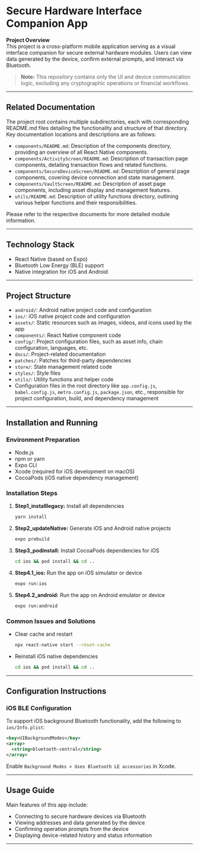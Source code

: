 # Secure Hardware Interface Companion App

**Project Overview**  
This project is a cross-platform mobile application serving as a visual interface companion for secure external hardware modules. Users can view data generated by the device, confirm external prompts, and interact via Bluetooth.

> **Note:** This repository contains only the UI and device communication logic, excluding any cryptographic operations or financial workflows.

---

## Related Documentation

The project root contains multiple subdirectories, each with corresponding README.md files detailing the functionality and structure of that directory. Key documentation locations and descriptions are as follows:

- `components/README.md`: Description of the components directory, providing an overview of all React Native components.
- `components/ActivityScreen/README.md`: Description of transaction page components, detailing transaction flows and related functions.
- `components/SecureDeviceScreen/README.md`: Description of general page components, covering device connection and state management.
- `components/VaultScreen/README.md`: Description of asset page components, including asset display and management features.
- `utils/README.md`: Description of utility functions directory, outlining various helper functions and their responsibilities.

Please refer to the respective documents for more detailed module information.

---

## Technology Stack

- React Native (based on Expo)
- Bluetooth Low Energy (BLE) support
- Native integration for iOS and Android

---

## Project Structure

- `android/`: Android native project code and configuration
- `ios/`: iOS native project code and configuration
- `assets/`: Static resources such as images, videos, and icons used by the app
- `components/`: React Native component code
- `config/`: Project configuration files, such as asset info, chain configuration, languages, etc.
- `docs/`: Project-related documentation
- `patches/`: Patches for third-party dependencies
- `store/`: State management related code
- `styles/`: Style files
- `utils/`: Utility functions and helper code
- Configuration files in the root directory like `app.config.js`, `babel.config.js`, `metro.config.js`, `package.json`, etc., responsible for project configuration, build, and dependency management

---

## Installation and Running

### Environment Preparation

- Node.js
- npm or yarn
- Expo CLI
- Xcode (required for iOS development on macOS)
- CocoaPods (iOS native dependency management)

### Installation Steps

1. **Step1_installlegacy:** Install all dependencies

   ```bash
   yarn install
   ```

2. **Step2_updateNative:** Generate iOS and Android native projects

   ```bash
   expo prebuild
   ```

3. **Step3_podinstall:** Install CocoaPods dependencies for iOS

   ```bash
   cd ios && pod install && cd ..
   ```

4. **Step4.1_ios:** Run the app on iOS simulator or device

   ```bash
   expo run:ios
   ```

5. **Step4.2_android:** Run the app on Android emulator or device

   ```bash
   expo run:android
   ```

### Common Issues and Solutions

- Clear cache and restart

  ```bash
  npx react-native start --reset-cache
  ```

- Reinstall iOS native dependencies

  ```bash
  cd ios && pod install && cd ..
  ```

---

## Configuration Instructions

### iOS BLE Configuration

To support iOS background Bluetooth functionality, add the following to `ios/Info.plist`:

```xml
<key>UIBackgroundModes</key>
<array>
  <string>bluetooth-central</string>
</array>
```

Enable `Background Modes > Uses Bluetooth LE accessories` in Xcode.

---

## Usage Guide

Main features of this app include:

- Connecting to secure hardware devices via Bluetooth
- Viewing addresses and data generated by the device
- Confirming operation prompts from the device
- Displaying device-related history and status information

---
